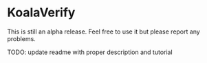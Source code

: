 # KoalaVerify
This is still an alpha release. Feel free to use it but please report any problems.

TODO: update readme with proper description and tutorial